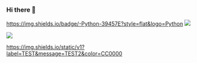 ### Hi there 👋

https://img.shields.io/badge/-Python-39457E?style=flat&logo=Python
<img src="https://img.shields.io/badge/{내용}-{배경 색깔}?style={스타일}&logo={로고이름}&logoColor={로고 색깔}"/>

<img src="https://img.shields.io/badge/Scss-green?style=flat&logo=Sass&logoColor=CC6699"/>

https://img.shields.io/static/v1?label=TEST&message=TEST2&color=CC0000

<!--
**Saint-Home/Saint-Home** is a ✨ _special_ ✨ repository because its `README.md` (this file) appears on your GitHub profile.

Here are some ideas to get you started:

- 🔭 I’m currently working on ...
- 🌱 I’m currently learning ...
- 👯 I’m looking to collaborate on ...
- 🤔 I’m looking for help with ...
- 💬 Ask me about ...
- 📫 How to reach me: ...
- 😄 Pronouns: ...
- ⚡ Fun fact: ...
-->
